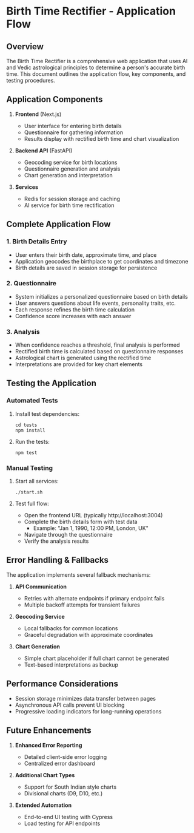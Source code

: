 # Birth Time Rectifier - Application Flow

## Overview

The Birth Time Rectifier is a comprehensive web application that uses AI and Vedic astrological principles to determine a person's accurate birth time. This document outlines the application flow, key components, and testing procedures.

## Application Components

1. **Frontend** (Next.js)
   - User interface for entering birth details
   - Questionnaire for gathering information
   - Results display with rectified birth time and chart visualization

2. **Backend API** (FastAPI)
   - Geocoding service for birth locations
   - Questionnaire generation and analysis
   - Chart generation and interpretation

3. **Services**
   - Redis for session storage and caching
   - AI service for birth time rectification

## Complete Application Flow

### 1. Birth Details Entry
- User enters their birth date, approximate time, and place
- Application geocodes the birthplace to get coordinates and timezone
- Birth details are saved in session storage for persistence

### 2. Questionnaire
- System initializes a personalized questionnaire based on birth details
- User answers questions about life events, personality traits, etc.
- Each response refines the birth time calculation
- Confidence score increases with each answer

### 3. Analysis
- When confidence reaches a threshold, final analysis is performed
- Rectified birth time is calculated based on questionnaire responses
- Astrological chart is generated using the rectified time
- Interpretations are provided for key chart elements

## Testing the Application

### Automated Tests
1. Install test dependencies:
   ```
   cd tests
   npm install
   ```

2. Run the tests:
   ```
   npm test
   ```

### Manual Testing
1. Start all services:
   ```
   ./start.sh
   ```

2. Test full flow:
   - Open the frontend URL (typically http://localhost:3004)
   - Complete the birth details form with test data
     - Example: "Jan 1, 1990, 12:00 PM, London, UK"
   - Navigate through the questionnaire
   - Verify the analysis results

## Error Handling & Fallbacks

The application implements several fallback mechanisms:

1. **API Communication**
   - Retries with alternate endpoints if primary endpoint fails
   - Multiple backoff attempts for transient failures

2. **Geocoding Service**
   - Local fallbacks for common locations
   - Graceful degradation with approximate coordinates

3. **Chart Generation**
   - Simple chart placeholder if full chart cannot be generated
   - Text-based interpretations as backup

## Performance Considerations

- Session storage minimizes data transfer between pages
- Asynchronous API calls prevent UI blocking
- Progressive loading indicators for long-running operations

## Future Enhancements

1. **Enhanced Error Reporting**
   - Detailed client-side error logging
   - Centralized error dashboard

2. **Additional Chart Types**
   - Support for South Indian style charts
   - Divisional charts (D9, D10, etc.)

3. **Extended Automation**
   - End-to-end UI testing with Cypress
   - Load testing for API endpoints
